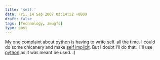 ```yaml
---
title: 'self.'
date: Fri, 14 Sep 2007 03:14:52 +0000
draft: false
tags: [Technology, zmugfs]
type: post
---
```


My one complaint about [python](http://www.python.org/) is having to write [self](http://docs.python.org/tut/node11.html#SECTION0011400000000000000000). all the time. I could do some chicanery and make [self implicit](http://aspn.activestate.com/ASPN/Cookbook/Python/Recipe/362305). But I doubt I'll do that.  I'll use [python](http://www.python.org) as it was meant be used. :)
